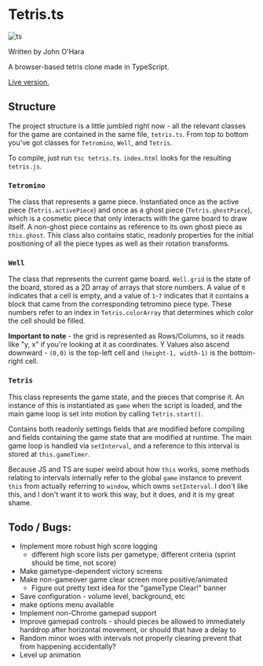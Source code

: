 # Tetris.ts
![ts](https://badgen.net/badge/-/TypeScript?icon=typescript&label&labelColor=blue&color=555555)

Written by John O'Hara

A browser-based tetris clone made in TypeScript.

[Live version.](https://jaohara.com/tetris)

## Structure

The project structure is a little jumbled right now - all the relevant classes for the game are contained in the same file, `tetris.ts`. From top to bottom you've got classes for `Tetromino`, `Well`, and `Tetris`.

To compile, just run `tsc tetris.ts`. `index.html` looks for the resulting `tetris.js`.

### `Tetromino`

The class that represents a game piece. Instantiated once as the active piece (`Tetris.activePiece`) and once as a ghost piece (`Tetris.ghostPiece`), which is a cosmetic piece that only interacts with the game board to draw itself. A non-ghost piece contains as reference to its own ghost piece as `this.ghost`. This class also contains static, readonly properties for the initial positioning of all the piece types as well as their rotation transforms.

### `Well`

The class that represents the current game board. `Well.grid` is the state of the board, stored as a 2D array of arrays that store numbers. A value of `0` indicates that a cell is empty, and a value of `1`-`7` indicates that it contains a block that came from the corresponding tetromino piece type. These numbers refer to an index in `Tetris.colorArray` that determines which color the cell should be filled.

**Important to note** - the grid is represented as Rows/Columns, so it reads like "y, x" if you're looking at it as coordinates. Y Values also ascend downward - `(0,0)` is the top-left cell and `(height-1, width-1)` is the bottom-right cell.

### `Tetris`

This class represents the game state, and the pieces that comprise it. An instance of this is instantiated as `game` when the script is loaded, and the main game loop is set into motion by calling `Tetris.start()`.

Contains both readonly settings fields that are modified before compiling and fields containing the game state that are modified at runtime. The main game loop is handled via `setInterval`, and a reference to this interval is stored at `this.gameTimer`. 

Because JS and TS are super weird about how `this` works, some methods relating to intervals internally refer to the global `game` instance to prevent `this` from actually referring to `window`, which owns `setInterval`. I don't like this, and I don't want it to work this way, but it does, and it is my great shame. 

## Todo / Bugs:

- Implement more robust high score logging
  - different high score lists per gametype; different criteria (sprint should be time, not score)
- Make gametype-dependent victory screens
- Make non-gameover game clear screen more positive/animated
  - Figure out pretty text idea for the "gameType Clear!" banner
- Save configuration - volume level, background, etc
- make options menu available
- Implement non-Chrome gamepad support
- Improve gamepad controls - should pieces be allowed to immediately harddrop after horizontal movement, or should that have a delay to
- Random minor woes with intervals not properly clearing
prevent that from happening accidentally?
- Level up animation

